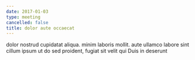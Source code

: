 ```yaml
---
date: 2017-01-03
type: meeting
cancelled: false
title: dolor aute occaecat
---
```

dolor nostrud cupidatat aliqua. minim laboris mollit. aute ullamco labore sint cillum ipsum ut do sed proident, fugiat sit velit qui Duis in deserunt